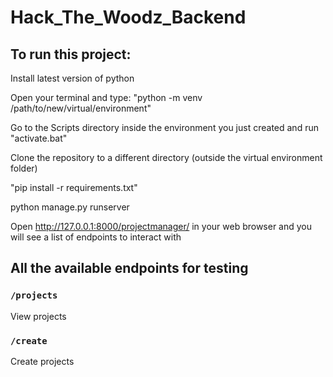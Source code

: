 # Hack_The_Woodz_Backend

## To run this project:
Install latest version of python

Open your terminal and type: "python -m venv /path/to/new/virtual/environment"

Go to the Scripts directory inside the environment you just created and run "activate.bat" 

Clone the repository to a different directory (outside the virtual environment folder)

"pip install -r requirements.txt"

python manage.py runserver

Open http://127.0.0.1:8000/projectmanager/ in your web browser and you will see a list of endpoints to interact with

## All the available endpoints for testing

### `/projects`
View projects

### `/create`
Create projects
